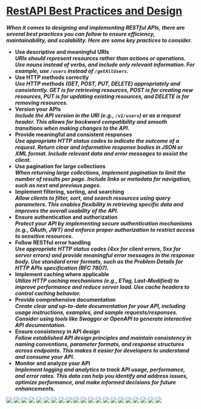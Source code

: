 # [RestAPI Best Practices and Design](https://www.youtube.com/watch?v=1Wl-rtew1_E&ab_channel=High-PerformanceProgramming)

**_When it comes to designing and implementing RESTful APIs, there are several best practices you can follow to ensure efficiency, maintainability, and scalability. Here are some key practices to consider._**

- **Use descriptive and meaningful URIs<br />** **_URIs should represent resources rather than actions or operations. Use nouns instead of verbs, and include only relevant information. For example, use `/users` instead of `/getAllUsers`._**
- **Use HTTP methods correctly<br />** **_Use HTTP methods (GET, POST, PUT, DELETE) appropriately and consistently. GET is for retrieving resources, POST is for creating new resources, PUT is for updating existing resources, and DELETE is for removing resources._**
- **Version your APIs<br />** **_Include the API version in the URI (e.g., `/v1/users`) or as a request header. This allows for backward compatibility and smooth transitions when making changes to the API._**
- **Provide meaningful and consistent responses<br />** **_Use appropriate HTTP status codes to indicate the outcome of a request. Return clear and informative response bodies in JSON or XML format. Include relevant data and error messages to assist the client._**
- **Use pagination for large collections<br />** **_When returning large collections, implement pagination to limit the number of results per page. Include links or metadata for navigation, such as next and previous pages._**
- **Implement filtering, sorting, and searching<br />** **_Allow clients to filter, sort, and search resources using query parameters. This enables flexibility in retrieving specific data and improves the overall usability of the API._**
- **Ensure authentication and authorization<br />** **_Protect your API by implementing secure authentication mechanisms (e.g., OAuth, JWT) and enforce proper authorization to restrict access to sensitive resources._**
- **Follow RESTful error handling<br />** **_Use appropriate HTTP status codes (4xx for client errors, 5xx for server errors) and provide meaningful error messages in the response body. Use standard error formats, such as the Problem Details for HTTP APIs specification (RFC 7807)._**
- **Implement caching where applicable<br />** **_Utilize HTTP caching mechanisms (e.g., ETag, Last-Modified) to improve performance and reduce server load. Use cache headers to control caching behavior._**
- **Provide comprehensive documentation<br />** **_Create clear and up-to-date documentation for your API, including usage instructions, examples, and sample requests/responses. Consider using tools like Swagger or OpenAPI to generate interactive API documentation._**
- **Ensure consistency in API design<br />** **_Follow established API design principles and maintain consistency in naming conventions, parameter formats, and response structures across endpoints. This makes it easier for developers to understand and consume your API._**
- **Monitor and analyze your API<br />** **_Implement logging and analytics to track API usage, performance, and error rates. This data can help you identify and address issues, optimize performance, and make informed decisions for future enhancements._**

![](/images/01.png)
![](/images/02.png)
![](/images/03.png)
![](/images/04.png)
![](/images/05.png)
![](/images/06.png)
![](/images/07.png)
![](/images/08.png)
![](/images/09.png)
![](/images/10.png)
![](/images/11.png)
![](/images/12.png)
![](/images/13.png)
![](/images/14.png)
![](/images/15.png)
![](/images/16.png)
![](/images/17.png)
![](/images/18.png)
![](/images/19.png)
![](/images/20.png)
![](/images/21.png)
